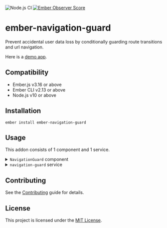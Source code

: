 ![Node.js CI](https://github.com/boydkr/ember-navigation-guard/workflows/Node.js%20CI/badge.svg) [![Ember Observer Score](https://emberobserver.com/badges/ember-navigation-guard.svg)](https://emberobserver.com/addons/ember-navigation-guard)

ember-navigation-guard
==============================================================================

Prevent accidental user data loss by conditionally guarding route transitions and url navigation.

Here is a [demo app](https://boydkr.github.io/ember-navigation-guard/).


Compatibility
------------------------------------------------------------------------------

* Ember.js v3.16 or above
* Ember CLI v2.13 or above
* Node.js v10 or above


Installation
------------------------------------------------------------------------------

```
ember install ember-navigation-guard
```


Usage
------------------------------------------------------------------------------

This addon consists of 1 component and 1 service.

<details>
<summary><code>NavigationGuard</code> component</summary>

The `NavigationGuard` component takes a boolean `@shouldGuard` and an optional string `@message`.

```handlebars
{{!-- app/components/my-component.hbs --}}
<NavigationGuard
  @shouldGuard={{true}}
  @message="This component is preventing navigation"
/>
```

By default, enabling `@shouldGuard` will set the `onbeforeunload` browser hook to prompt on URL changes or window/tab close.  This message is not configurable.
</details>

<details>
<summary><code>navigation-guard</code> service</summary>

To control route transitions within your Ember app, you will need to consume the service in your Router, or elsewhere in your app.

The `navigation-guard` service has a `preventNav` property that will be true when navigation should be prevented.

It also has a `getMessage()` method to retrieve the first message that triggered `preventNav`.  If you want the last message instead, you can use `getMessage({last: true})`.

```javascript
// app/router.js
import EmberRouter from '@ember/routing/router';
import { inject as service } from '@ember/service';

export default class Router extends EmberRouter {
  @service navigationGuard;

  ...

  willTransition(_oldRoute, _newRoute, transition) {
    super.willTransition(...arguments);
    if (
      this.navigationGuard.preventNav &&
      !window.confirm(
        this.navigationGuard.getMessage()
      )
    ) {
      transition.abort();
    } else {
      // Bubble the `willTransition` action so that
      // parent routes can decide whether or not to abort.
      return true;
    }
  }
}
...
```
</details>


Contributing
------------------------------------------------------------------------------

See the [Contributing](CONTRIBUTING.md) guide for details.


License
------------------------------------------------------------------------------

This project is licensed under the [MIT License](LICENSE.md).
